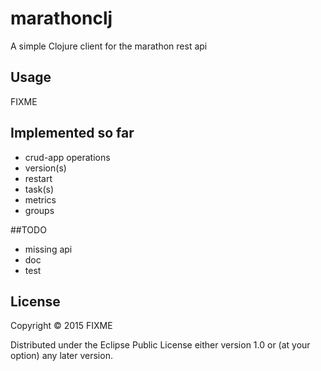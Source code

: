 # marathonclj

A simple Clojure client for the marathon rest api

## Usage

FIXME

## Implemented so far

+ crud-app operations
+ version(s)
+ restart
+ task(s)
+ metrics
+ groups

##TODO
+ missing api
+ doc
+ test


## License

Copyright © 2015 FIXME

Distributed under the Eclipse Public License either version 1.0 or (at
your option) any later version.
